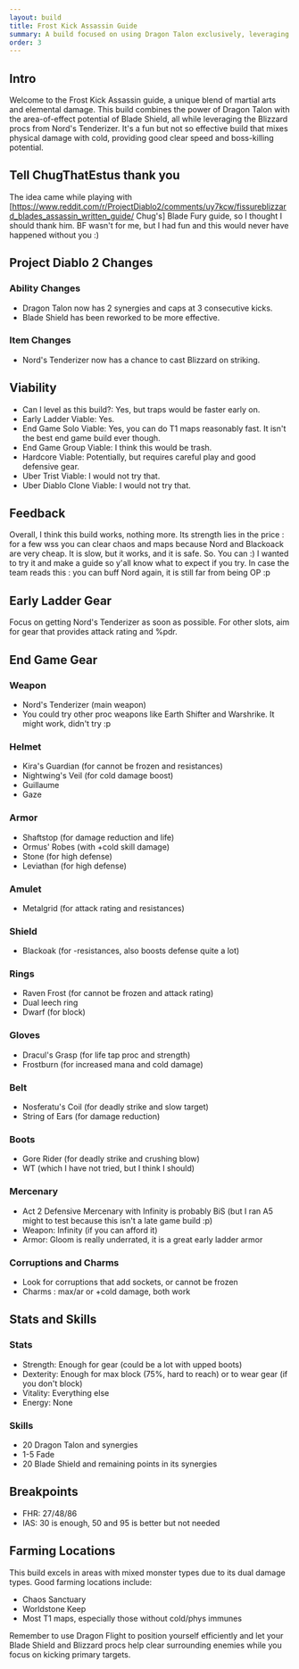 ```yaml
---
layout: build
title: Frost Kick Assassin Guide
summary: A build focused on using Dragon Talon exclusively, leveraging the area-of-effect potential of Blizzard procs from Nord's Tenderizer.
order: 3
---
```


## Intro

Welcome to the Frost Kick Assassin guide, a unique blend of martial arts and elemental damage. This build combines the power of Dragon Talon with the area-of-effect potential of Blade Shield, all while leveraging the Blizzard procs from Nord's Tenderizer. It's a fun but not so effective build that mixes physical damage with cold, providing good clear speed and boss-killing potential.

## Tell ChugThatEstus thank you

The idea came while playing with [https://www.reddit.com/r/ProjectDiablo2/comments/uy7kcw/fissureblizzard_blades_assassin_written_guide/ Chug's] Blade Fury guide, so I thought I should thank him. BF wasn't for me, but I had fun and this would never have happened without you :)

## Project Diablo 2 Changes

### Ability Changes

* Dragon Talon now has 2 synergies and caps at 3 consecutive kicks.
* Blade Shield has been reworked to be more effective.

### Item Changes

* Nord's Tenderizer now has a chance to cast Blizzard on striking.

## Viability

* Can I level as this build?: Yes, but traps would be faster early on.
* Early Ladder Viable: Yes.
* End Game Solo Viable: Yes, you can do T1 maps reasonably fast. It isn't the best end game build ever though.
* End Game Group Viable: I think this would be trash.
* Hardcore Viable: Potentially, but requires careful play and good defensive gear.
* Uber Trist Viable: I would not try that.
* Uber Diablo Clone Viable: I would not try that.

## Feedback

Overall, I think this build works, nothing more. Its strength lies in the price : for a few wss you can clear chaos and maps because Nord and Blackoack are very cheap. It is slow, but it works, and it is safe. So. You can :)
I wanted to try it and make a guide so y'all know what to expect if you try. In case the team reads this : you can buff Nord again, it is still far from being OP :p

## Early Ladder Gear

Focus on getting Nord's Tenderizer as soon as possible. For other slots, aim for gear that provides attack rating and %pdr.

## End Game Gear

### Weapon

* Nord's Tenderizer (main weapon)
* You could try other proc weapons like Earth Shifter and Warshrike. It might work, didn't try :p

### Helmet

* Kira's Guardian (for cannot be frozen and resistances)
* Nightwing's Veil (for cold damage boost)
* Guillaume
* Gaze

### Armor

* Shaftstop (for damage reduction and life)
* Ormus' Robes (with +cold skill damage)
* Stone (for high defense)
* Leviathan (for high defense)

### Amulet

* Metalgrid (for attack rating and resistances)

### Shield

* Blackoak (for -resistances, also boosts defense quite a lot)

### Rings

* Raven Frost (for cannot be frozen and attack rating)
* Dual leech ring
* Dwarf (for block)

### Gloves

* Dracul's Grasp (for life tap proc and strength)
* Frostburn (for increased mana and cold damage)

### Belt

* Nosferatu's Coil (for deadly strike and slow target)
* String of Ears (for damage reduction)

### Boots

* Gore Rider (for deadly strike and crushing blow)
* WT (which I have not tried, but I think I should)

### Mercenary

* Act 2 Defensive Mercenary with Infinity is probably BiS (but I ran A5 might to test because this isn't a late game build :p)
* Weapon: Infinity (if you can afford it)
* Armor: Gloom is really underrated, it is a great early ladder armor

### Corruptions and Charms

* Look for corruptions that add sockets, or cannot be frozen
* Charms : max/ar or +cold damage, both work

## Stats and Skills

### Stats

* Strength: Enough for gear (could be a lot with upped boots)
* Dexterity: Enough for max block (75%, hard to reach) or to wear gear (if you don't block)
* Vitality: Everything else
* Energy: None

### Skills

* 20 Dragon Talon and synergies
* 1-5 Fade
* 20 Blade Shield and remaining points in its synergies

## Breakpoints

* FHR: 27/48/86
* IAS: 30 is enough, 50 and 95 is better but not needed

## Farming Locations

This build excels in areas with mixed monster types due to its dual damage types. Good farming locations include:

* Chaos Sanctuary
* Worldstone Keep
* Most T1 maps, especially those without cold/phys immunes

Remember to use Dragon Flight to position yourself efficiently and let your Blade Shield and Blizzard procs help clear surrounding enemies while you focus on kicking primary targets.
